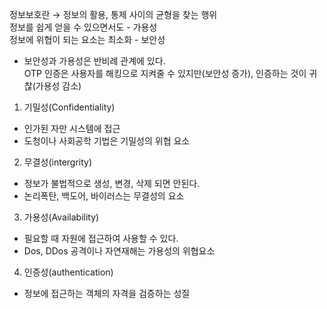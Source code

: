 정보보호란 → 정보의 활용, 통제 사이의 균형을 찾는 행위   
정보를 쉽게 얻을 수 있으면서도 - 가용성  
정보에 위협이 되는 요소는 최소화 - 보안성  

* 보안성과 가용성은 반비례 관계에 있다.   
OTP 인증은 사용자를 해킹으로 지켜줄 수 있지만(보안성 증가), 인증하는 것이 귀찮(가용성 감소)  

1. 기밀성(Confidentiality)  
- 인가된 자만 시스템에 접근
- 도청이나 사회공학 기법은 기밀성의 위협 요소  

2. 무결성(intergrity)
- 정보가 불법적으로 생성, 변경, 삭제 되면 안된다.  
- 논리폭탄, 백도어, 바이러스는 무결성의 요소  
   
3. 가용성(Availability)  
- 필요할 때 자원에 접근하여 사용할 수 있다.  
- Dos, DDos 공격이나 자연재해는 가용성의 위협요소  

4. 인증성(authentication)  
- 정보에 접근하는 객체의 자격을 검증하는 성질  

